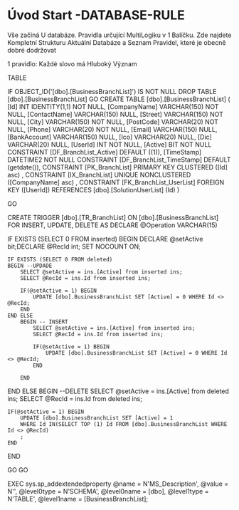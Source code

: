 ﻿# Úvod   Start -DATABASE-RULE  

Vše začíná U databáze. 
Pravidla určující MultiLogiku v 1 Balíčku.
Zde najdete Kompletní Strukturu Aktuální Databáze
a Seznam Pravidel, které je obecně dobré dodržovat

1 pravidlo: Každé slovo má Hluboký Význam

TABLE


 IF OBJECT_ID('[dbo].[BusinessBranchList]') IS NOT NULL 
 DROP TABLE [dbo].[BusinessBranchList] 
 GO
 CREATE TABLE [dbo].[BusinessBranchList] ( 
 [Id]           INT              IDENTITY(1,1)          NOT NULL,
 [CompanyName]  VARCHAR(150)                            NOT NULL,
 [ContactName]  VARCHAR(150)                                NULL,
 [Street]       VARCHAR(150)                            NOT NULL,
 [City]         VARCHAR(150)                            NOT NULL,
 [PostCode]     VARCHAR(20)                             NOT NULL,
 [Phone]        VARCHAR(20)                             NOT NULL,
 [Email]        VARCHAR(150)                                NULL,
 [BankAccount]  VARCHAR(150)                                NULL,
 [Ico]          VARCHAR(20)                                 NULL,
 [Dic]          VARCHAR(20)                                 NULL,
 [UserId]       INT                                     NOT NULL,
 [Active]       BIT                                     NOT NULL  CONSTRAINT [DF_BranchList_Active] DEFAULT ((1)),
 [TimeStamp]    DATETIME2                               NOT NULL  CONSTRAINT [DF_BranchList_TimeStamp] DEFAULT (getdate()),
 CONSTRAINT   [PK_BranchList]  PRIMARY KEY CLUSTERED    ([Id] asc) ,
 CONSTRAINT   [IX_BranchList]  UNIQUE      NONCLUSTERED ([CompanyName] asc) ,
 CONSTRAINT [FK_BranchList_UserList] FOREIGN KEY ([UserId]) REFERENCES [dbo].[SolutionUserList] (Id) )
 
 
 GO
 
 
CREATE   TRIGGER [dbo].[TR_BranchList] ON [dbo].[BusinessBranchList]
FOR INSERT, UPDATE, DELETE
AS
DECLARE @Operation VARCHAR(15)
 
IF EXISTS (SELECT 0 FROM inserted)
BEGIN
	DECLARE @setActive bit;DECLARE @RecId int;
	SET NOCOUNT ON;

    IF EXISTS (SELECT 0 FROM deleted)
    BEGIN --UPDADE
		SELECT @setActive = ins.[Active] from inserted ins;
		SELECT @RecId = ins.Id from inserted ins;

		IF(@setActive = 1) BEGIN
			UPDATE [dbo].BusinessBranchList SET [Active] = 0 WHERE Id <> @RecId; 		
		END
	END ELSE
		BEGIN -- INSERT
			SELECT @setActive = ins.[Active] from inserted ins;
			SELECT @RecId = ins.Id from inserted ins;

			IF(@setActive = 1) BEGIN
				UPDATE [dbo].BusinessBranchList SET [Active] = 0 WHERE Id <> @RecId; 		
			END
		
		END
END ELSE 
BEGIN --DELETE
	SELECT @setActive = ins.[Active] from deleted ins;
	SELECT @RecId = ins.Id from deleted ins;

	IF(@setActive = 1) BEGIN
		UPDATE [dbo].BusinessBranchList SET [Active] = 1  
		WHERE Id IN(SELECT TOP (1) Id FROM [dbo].BusinessBranchList WHERE Id <> @RecId)
		;
	END
END

 GO
 GO
 
 EXEC sys.sp_addextendedproperty
          @name = N'MS_Description', @value = N'',
          @level0type = N'SCHEMA', @level0name = [dbo],
          @level1type = N'TABLE', @level1name = [BusinessBranchList];